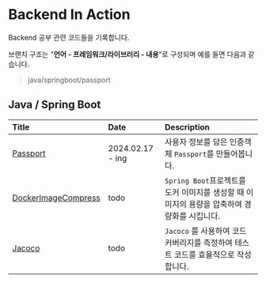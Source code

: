 # Backend In Action

Backend 공부 관련 코드들을 기록합니다.

브랜치 구조는 "**언어 - 프레임워크/라이브러리 - 내용**"로 구성되며 예를 들면 다음과 같습니다.

> java/springboot/passport

## Java / Spring Boot

| Title                                                                                    | Date             | Description                                               |
|:-----------------------------------------------------------------------------------------|:-----------------|:----------------------------------------------------------|
| [Passport](https://github.com/KIMSEI1124/backend_in_action/tree/java/springboot/passort) | 2024.02.17 - ing | 사용자 정보를 담은 인증객체 `Passport`를 만들어봅니다.                       |
| [DockerImageCompress]()                                                                  | todo             | `Spring Boot`프로젝트를 도커 이미지를 생성할 때 이미지의 용량을 압축하여 경량화를 시킵니다. 
| [Jacoco]()                                                                               | todo             | `Jacoco` 를 사용하여 코드 커버리지를 측정하여 테스트 코드를 효율적으로 작성합니다.        | 


